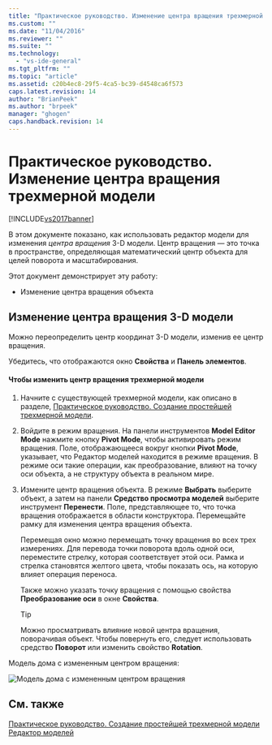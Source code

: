 ```yaml
---
title: "Практическое руководство. Изменение центра вращения трехмерной модели | Microsoft Docs"
ms.custom: ""
ms.date: "11/04/2016"
ms.reviewer: ""
ms.suite: ""
ms.technology: 
  - "vs-ide-general"
ms.tgt_pltfrm: ""
ms.topic: "article"
ms.assetid: c20b4ec8-29f5-4ca5-bc39-d4548ca6f573
caps.latest.revision: 14
author: "BrianPeek"
ms.author: "brpeek"
manager: "ghogen"
caps.handback.revision: 14
---
```

# Практическое руководство. Изменение центра вращения трехмерной модели
[!INCLUDE[vs2017banner](../code-quality/includes/vs2017banner.md)]

В этом документе показано, как использовать редактор модели для изменения *центра вращения* 3\-D модели.  Центр вращения — это точка в пространстве, определяющая математический центр объекта для целей поворота и масштабирования.  
  
 Этот документ демонстрирует эту работу:  
  
-   Изменение центра вращения объекта  
  
## Изменение центра вращения 3\-D модели  
 Можно переопределить центр координат 3\-D модели, изменив ее центр вращения.  
  
 Убедитесь, что отображаются окно **Свойства** и **Панель элементов**.  
  
#### Чтобы изменить центр вращения трехмерной модели  
  
1.  Начните с существующей трехмерной модели, как описано в разделе, [Практическое руководство. Создание простейшей трехмерной модели](../Topic/How%20to:%20Create%20a%20Basic%203-D%20Model.md).  
  
2.  Войдите в режим вращения.  На панели инструментов **Model Editor Mode** нажмите кнопку **Pivot Mode**, чтобы активировать режим вращения.  Поле, отображающееся вокруг кнопки **Pivot Mode**, указывает, что Редактор моделей находится в режиме вращения.  В режиме оси такие операции, как преобразование, влияют на точку оси объекта, а не структуру объекта в реальном мире.  
  
3.  Измените центр вращения объекта.  В режиме **Выбрать** выберите объект, а затем на панели **Средство просмотра моделей** выберите инструмент **Перенести**.  Поле, представляющее то, что точка вращения отображается в области конструктора.  Перемещайте рамку для изменения центра вращения объекта.  
  
     Перемещая окно можно перемещать точку вращения во всех трех измерениях.  Для перевода точки поворота вдоль одной оси, переместите стрелку, которая соответствует этой оси.  Рамка и стрелка становятся желтого цвета, чтобы показать ось, на которую влияет операция переноса.  
  
     Также можно указать точку вращения с помощью свойства **Преобразование оси** в окне **Свойства**.  
  
    > [!TIP]
    >  Можно просматривать влияние новой центра вращения, поворачивая объект.  Чтобы повернуть его, следует использовать средство **Поворот** или изменить свойство **Rotation**.  
  
 Модель дома с измененным центром вращения:  
  
 ![Модель дома с измененным центром вращения](../designers/media/digit-modified-model.png "Digit\-Modified\-Model")  
  
## См. также  
 [Практическое руководство. Создание простейшей трехмерной модели](../Topic/How%20to:%20Create%20a%20Basic%203-D%20Model.md)   
 [Редактор моделей](../designers/model-editor.md)